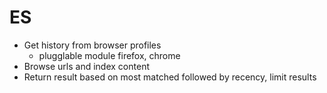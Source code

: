 # ES

- Get history from browser profiles
    - plugglable module firefox, chrome
- Browse urls and index content
- Return result based on most matched followed by recency, limit results
